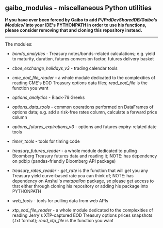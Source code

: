 ## gaibo_modules - miscellaneous Python utilities

**If you have ever been forced by Gaibo to add *P:/PrdDevSharedDB/Gaibo's Modules/* into your IDE's PYTHONPATH in order to use his functions, please consider removing that and cloning this repository instead.**

---

The modules:

* *bonds_analytics* - Treasury notes/bonds-related calculations; e.g. yield to maturity, duration, futures conversion factor, futures delivery basket

* *cboe_exchange_holidays_v3* - trading calendar tools

* *cme_eod_file_reader* - a whole module dedicated to the complexities of reading CME's EOD Treasury options data files; *read_eod_file* is the function you want

* *options_analytics* - Black-76 Greeks

* *options_data_tools* - common operations performed on DataFrames of options data; e.g. add a risk-free rates column, calculate a forward price column

* *options_futures_expirations_v3* - options and futures expiry-related date tools

* *timer_tools* - tools for timing code

* *treasury_futures_reader* - a whole module dedicated to pulling Bloomberg Treasury futures data and reading it; NOTE: has dependency on pdblp (pandas-friendly Bloomberg API package)

* *treasury_rates_reader* - *get_rate* is the function that will get you any Treasury yield curve-based rate you can think of; NOTE: has dependency on Anshul's *metaballon* package, so please get access to that either through cloning his repository or adding his package into PYTHONPATH

* *web_tools* - tools for pulling data from web APIs

* *xtp_eod_file_reader* - a whole module dedicated to the complexities of reading Jerry's XTP-captured EOD Treasury options prices snapshots (.txt format); *read_xtp_file* is the function you want
